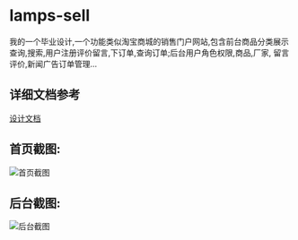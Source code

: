 lamps-sell
==========

我的一个毕业设计,一个功能类似淘宝商城的销售门户网站,包含前台商品分类展示查询,搜索,用户注册评价留言,下订单,查询订单;后台用户角色权限,商品,厂家,
留言评价,新闻广告订单管理...

## 详细文档参考
[设计文档](http://blog.163.com/luowei505050@126/blog/static/119907206201252075613855/)

## 首页截图:
![首页截图](https://raw.github.com/luowei/lamps-sell/master/doc/images/index.png)

## 后台截图:
![后台截图](https://raw.github.com/luowei/lamps-sell/master/doc/images/manage.png)